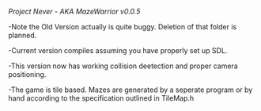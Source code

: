 *Project Never - AKA MazeWarrior
v0.0.5*


-Note the Old Version actually is quite buggy.  Deletion of that folder is planned.  

-Current version compiles assuming you have properly set up SDL.

-This version now has working collision deetection and proper camera positioning.  

-The game is tile based.  Mazes are generated by a seperate program or by hand according to the specification outlined in TileMap.h